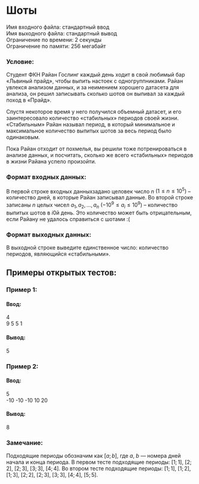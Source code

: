 # Шоты

Имя входного файла: стандартный ввод  
Имя выходного файла: стандартный вывод  
Ограничение по времени: 2 секунды  
Ограничение по памяти: 256 мегабайт

### Условие:

Студент ФКН Райан Гослинг каждый день ходит в свой любимый бар «Львиный прайд», чтобы выпить настоек с одногруппниками.
Райан увлекся анализом данных, и за неимением хорошего датасета для анализа, он решил записывать сколько шотов он
выпивал за каждый поход в «Прайд».

Спустя некоторое время у него получился объемный датасет, и его заинтересовало количество «стабильных» периодов своей
жизни. «Стабильным» Райан называл период, в который минимальное и максимальное количество выпитых шотов за весь период
было одинаковым.

Пока Райан отходит от похмелья, вы решили тоже потренироваться в анализе данных, и посчитать, сколько же всего
«стабильных» периодов в жизни Райана успело произойти.

### Формат входных данных:

В первой строке входных данныхзадано целовек число $n$ $(1 \leq n \leq 10^5)$ – количество дней, в которые Райан
записывал данные. Во второй строке записаны $n$ целых чисел $a_1, a_2, \dots, a_n$ $(-10^9 \leq a_i \leq 10^9)$ –
количество выпитых шотов в $i$0й день. Это количество может быть отрицательным, если Райану не удалось справиться с
шотами :(

### Формат выходных данных:

В выходной строке выведите единственное число: количество периодов, являющийся «стабильными».

## Примеры открытых тестов:

### Пример 1:

#### Ввод:

4  
9 5 5 1

#### Вывод:

5

### Пример 2:

#### Ввод:

5  
-10 -10 -10 10 20

#### Вывод:

8

### Замечание:

Подходящие периоды обозначим как $[a;b]$, где $a$, $b$ — номера дней начала и конца периода.
В первом тесте подходящие периоды: $[1;1]$, $[2;2]$, $[2;3]$, $[3;3]$, $[4;4]$.
Во втором тесте подходящие периоды: $[1;1]$, $[1;2]$, $[1;3]$, $[2;2]$, $[2;3]$, $[3;3]$, $[4;4]$, $[5;5]$.